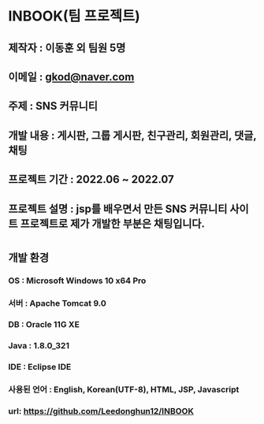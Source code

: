 # INBOOK(팀 프로젝트)

## 제작자 : 이동훈 외 팀원 5명
## 이메일 : gkod@naver.com
## 주제 : SNS 커뮤니티 
## 개발 내용 : 게시판, 그룹 게시판, 친구관리, 회원관리, 댓글, 채팅
## 프로젝트 기간 : 2022.06 ~ 2022.07
## 프로젝트 설명 : jsp를 배우면서 만든 SNS 커뮤니티 사이트 프로젝트로 제가 개발한 부분은 채팅입니다.
#
##  개발 환경
### OS : Microsoft Windows 10 x64 Pro
### 서버 : Apache Tomcat 9.0
### DB : Oracle 11G XE
### Java : 1.8.0_321
### IDE : Eclipse IDE 
### 사용된 언어 : English, Korean(UTF-8), HTML, JSP, Javascript
### url: https://github.com/Leedonghun12/INBOOK
